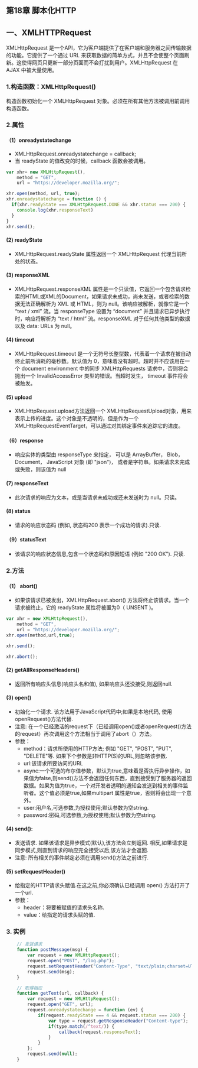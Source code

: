 ## 第18章 脚本化HTTP
## 一、XMLHTTPRequest
XMLHttpRequest 是一个API，它为客户端提供了在客户端和服务器之间传输数据的功能。它提供了一个通过 URL 来获取数据的简单方式，并且不会使整个页面刷新。这使得网页只更新一部分页面而不会打扰到用户。XMLHttpRequest 在 AJAX 中被大量使用。

### 1.构造函数：XMLHttpRequest()
构造函数初始化一个 XMLHttpRequest 对象。必须在所有其他方法被调用前调用构造函数。

### 2.属性

#### （1）onreadystatechange 
+ XMLHttpRequest.onreadystatechange = callback;
+ 当 readyState 的值改变的时候，callback 函数会被调用。
```javascript
var xhr= new XMLHttpRequest(),
    method = "GET",
    url = "https://developer.mozilla.org/";

xhr.open(method, url, true);
xhr.onreadystatechange = function () {
  if(xhr.readyState === XMLHttpRequest.DONE && xhr.status === 200) {
    console.log(xhr.responseText)
  }
}
xhr.send();
```

#### (2) readyState
+ XMLHttpRequest.readyState 属性返回一个 XMLHttpRequest  代理当前所处的状态。

#### (3) responseXML
+ XMLHttpRequest.responseXML 属性是一个只读值，它返回一个包含请求检索的HTML或XML的Document，如果请求未成功，尚未发送，或者检索的数据无法正确解析为 XML 或 HTML，则为 null。该响应被解析，就像它是一个 “text / xml” 流。当 responseType 设置为 “document” 并且请求已异步执行时，响应将解析为 “text / html” 流。responseXML 对于任何其他类型的数据以及 data: URLs 为 null。

#### (4) timeout
+ XMLHttpRequest.timeout 是一个无符号长整型数，代表着一个请求在被自动终止前所消耗的毫秒数。默认值为 0，意味着没有超时。超时并不应该用在一个 document environment 中的同步 XMLHttpRequests  请求中，否则将会抛出一个 InvalidAccessError 类型的错误。当超时发生， timeout 事件将会被触发。

#### (5) upload
+ XMLHttpRequest.upload方法返回一个 XMLHttpRequestUpload对象，用来表示上传的进度。这个对象是不透明的，但是作为一个XMLHttpRequestEventTarget，可以通过对其绑定事件来追踪它的进度。

#### （6）response
+ 响应实体的类型由 responseType 来指定， 可以是 ArrayBuffer， Blob， Document， JavaScript 对象 (即 "json")， 或者是字符串。如果请求未完成或失败，则该值为 null

#### (7) responseText
+ 此次请求的响应为文本，或是当请求未成功或还未发送时为 null。只读。

#### (8) status
+ 请求的响应状态码 (例如, 状态码200 表示一个成功的请求).只读.

#### （9）statusText
+ 该请求的响应状态信息,包含一个状态码和原因短语 (例如 "200 OK"). 只读.

### 2.方法

#### （1） abort()
+ 如果该请求已被发出，XMLHttpRequest.abort() 方法将终止该请求。当一个请求被终止，它的 readyState 属性将被置为0（ UNSENT )。
```javascript
var xhr = new XMLHttpRequest(),
    method = "GET",
    url = "https://developer.mozilla.org/";
xhr.open(method,url,true);

xhr.send();

xhr.abort();
```

#### (2) getAllResponseHeaders()
+ 返回所有响应头信息(响应头名和值), 如果响应头还没接受,则返回null.

#### (3) open()
+ 初始化一个请求. 该方法用于JavaScript代码中;如果是本地代码, 使用 openRequest()方法代替.
+ 注意: 在一个已经激活的request下（已经调用open()或者openRequest()方法的request）再次调用这个方法相当于调用了abort（）方法。
+ 参数：
    + method：请求所使用的HTTP方法; 例如 "GET", "POST", "PUT", "DELETE"等. 如果下个参数是非HTTP(S)的URL,则忽略该参数.
    + url:该请求所要访问的URL
    + async:一个可选的布尔值参数，默认为true,意味着是否执行异步操作，如果值为false,则send()方法不会返回任何东西，直到接受到了服务器的返回数据。如果为值为true，一个对开发者透明的通知会发送到相关的事件监听者。这个值必须是true,如果multipart 属性是true，否则将会出现一个意外。
    + user:用户名,可选参数,为授权使用;默认参数为空string.
    + password:密码,可选参数,为授权使用;默认参数为空string.

#### (4) send():
+ 发送请求. 如果该请求是异步模式(默认),该方法会立刻返回. 相反,如果请求是同步模式,则直到请求的响应完全接受以后,该方法才会返回.
+ 注意: 所有相关的事件绑定必须在调用send()方法之前进行.

#### (5) setRequestHeader()
+ 给指定的HTTP请求头赋值.在这之前,你必须确认已经调用 open() 方法打开了一个url.
+ 参数：
    + header：将要被赋值的请求头名称.
    + value：给指定的请求头赋的值.

### 3. 实例
```javascript
    // 发送请求
    function postMessage(msg) {
        var request = new XMLHttpRequest();
        request.open("POST", "/log.php");
        request.setRequestHeader("Content-Type", "text/plain;charset=UTF-8");
        request.send(msg);
    }
```
```javascript
    // 取得相应
    function getText(url, callback) {
        var request = new XMLHttpRequest();
        request.open("GET", url);
        request.onreadystatechange = function (ev) {
            if(request.readyState === 4 && request.status === 200) {
                var type = request.getResponseHeader("Content-type");
                if(type.match(/^text/)) {
                    callback(request.responseText);
                }
            }
        };
        request.send(null);
    }
```


